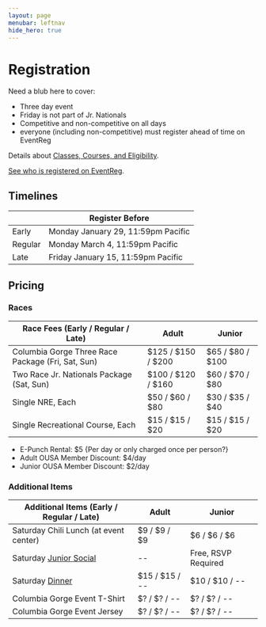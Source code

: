 ```yaml
---
layout: page
menubar: leftnav
hide_hero: true
---
```


# Registration

Need a blub here to cover:
* Three day event
* Friday is not part of Jr. Nationals
* Competitive and non-competitive on all days
* everyone (including non-competitive) must register ahead of time on EventReg

Details about [Classes, Courses, and Eligibility](/classes/).

[See who is registered on EventReg]().

## Timelines

|              | Register Before         |
|--------------|-------------------------|
| Early        | Monday January 29, 11:59pm Pacific |
| Regular      | Monday March 4, 11:59pm Pacific |
| Late         | Friday January 15, 11:59pm Pacific |

## Pricing

### Races

|  Race Fees (Early / Regular / Late)         |  Adult                |  Junior               |
|---------------------------------------------|-----------------------|-----------------------|
|  Columbia Gorge Three Race Package (Fri, Sat, Sun)     |  $125 / $150 / $200   |  $65 / $80 / $100     |
|  Two Race Jr. Nationals Package (Sat, Sun)           |  $100 / $120 / $160   |  $60 / $70 / $80      |
|  Single NRE, Each                  |  $50 / $60 / $80      |  $30 / $35 / $40      |
|  Single Recreational Course, Each  |  $15 / $15 / $20      |  $15 / $15 / $20      |

* E-Punch Rental: $5 {Per day or only charged once per person?}
* Adult OUSA Member Discount: $4/day
* Junior OUSA Member Discount: $2/day

### Additional Items

|  Additional Items (Early / Regular / Late)  |  Adult                |  Junior               |
|---------------------------------------------|-----------------------|-----------------------|
|  Saturday Chili Lunch (at event center)     |  $9 / $9 / $9         |  $6 / $6 / $6         |
|  Saturday [Junior Social](/social-events)   |   --                  |  Free, RSVP Required  |
|  Saturday [Dinner](/social-events)          |  $15 / $15 / --       |  $10 / $10 / --       |
|  Columbia Gorge Event T-Shirt               |  $? / $? / --         |  $? / $? / --         |
|  Columbia Gorge Event Jersey                |  $? / $? / --         |  $? / $? / --         |
